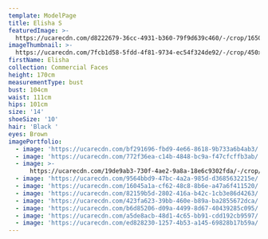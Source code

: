 ```yaml
---
template: ModelPage
title: Elisha S
featuredImage: >-
  https://ucarecdn.com/d8222679-36cc-4931-b360-79f9d639c460/-/crop/1650x931/0,0/-/preview/
imageThumbnail: >-
  https://ucarecdn.com/7fcb1d58-5fdd-4f81-9734-ec54f324de92/-/crop/450x612/6,0/-/preview/
firstName: Elisha
collection: Commercial Faces
height: 170cm
measurementType: bust
bust: 104cm
waist: 111cm
hips: 101cm
size: '14'
shoeSize: '10'
hair: 'Black '
eyes: Brown
imagePortfolio:
  - image: 'https://ucarecdn.com/bf291696-fbd9-4e66-8618-9b733a6b4ab3/'
  - image: 'https://ucarecdn.com/772f36ea-c14b-4848-bc9a-f47cfcffb3ab/'
  - image: >-
      https://ucarecdn.com/19de9ab3-730f-4ae2-9a8a-18e6c9302fda/-/crop/619x1100/114,0/-/preview/
  - image: 'https://ucarecdn.com/9564bbd9-47bc-4a2a-985d-d3685632215e/'
  - image: 'https://ucarecdn.com/16045a1a-cf62-48c8-8b6e-a47a6f411520/'
  - image: 'https://ucarecdn.com/82159b5d-2802-416a-b42c-1cb3e86d4263/'
  - image: 'https://ucarecdn.com/423fa623-39bb-460e-b89a-ba2855672dca/'
  - image: 'https://ucarecdn.com/b6d85206-d09a-4499-8d67-40439285c095/'
  - image: 'https://ucarecdn.com/a5de8acb-48d1-4c65-bb91-cdd192cb9597/'
  - image: 'https://ucarecdn.com/ed828230-1257-4b53-a145-69828b17b59a/'
---
```


